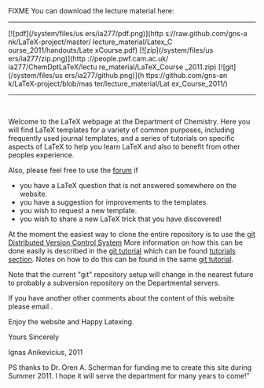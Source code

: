  

FIXME You can download the lecture material here:

  ------------------------ ------------------------ ------------------------
  [![pdf](/system/files/us
  ers/ia277/pdf.png)](http
  s://raw.github.com/gns-a
  nk/LaTeX-project/master/
  lecture_material/Latex_C
  ourse_2011/handouts/Late
  xCourse.pdf)
  [![zip](/system/files/us
  ers/ia277/zip.png)](http
  ://people.pwf.cam.ac.uk/
  ia277/ChemDptLaTeX/lectu
  re_material/LaTeX_Course
  _2011.zip)
  [![git](/system/files/us
  ers/ia277/github.png)](h
  ttps://github.com/gns-an
  k/LaTeX-project/blob/mas
  ter/lecture_material/Lat
  ex_Course_2011/)
  ------------------------ ------------------------ ------------------------

 

Welcome to the LaTeX webpage at the Department of Chemistry. Here you
will find LaTeX templates for a variety of common purposes, including
frequently used journal templates, and a series of tutorials on specific
aspects of LaTeX to help you learn LaTeX and also to benefit from other
peoples experience.

Also, please feel free to use the [forum](forum) if

-   you have a LaTeX question that is not answered somewhere on the
    website.
-   you have a suggestion for improvements to the templates.
-   you wish to request a new template.
-   you wish to share a new LaTeX trick that you have discovered!

At the moment the easiest way to clone the entire repository is to use
the [git][1] [Distributed Version Control System][2]
More information on how this can be done easily is described in the [git
tutorial](../tutorials#git) which can be found [tutorials
section](/latex/tutorials). Notes on how to do this can be found in the
same [git tutorial](/latex/tutorials#git).

Note that the current "git" repository setup will change in the nearest
future to probably a subversion repository on the Departmental servers.

If you have another other comments about the content of this website
please email .

Enjoy the website and Happy Latexing.

Yours Sincerely

Ignas Anikevicius, 2011

PS thanks to Dr. Oren A. Scherman for funding me to create this site
during Summer 2011. I hope it will serve the department for many years
to come!"

 [1]: http://git-scm.com/
 [2]: http://en.wikipedia.org/wiki/Distributed_Version_Control_System
